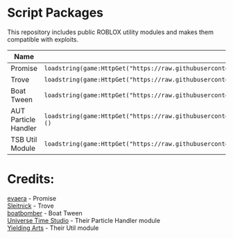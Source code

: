 # Script Packages
This repository includes public ROBLOX utility modules and makes them compatible with exploits.

| Name | Dependency |
| -- | -- |
| Promise | `loadstring(game:HttpGet("https://raw.githubusercontent.com/skibiditoiletfan2007/ScriptPackages/main/Promise4_0_0.lua"))()` |
| Trove | `loadstring(game:HttpGet("https://raw.githubusercontent.com/skibiditoiletfan2007/ScriptPackages/main/Trove0_4_1.lua"))()` |
| Boat Tween | `loadstring(game:HttpGet("https://raw.githubusercontent.com/skibiditoiletfan2007/ScriptPackages/main/BoatTween.lua"))()` |
| AUT Particle Handler | `loadstring(game:HttpGet("https://raw.githubusercontent.com/skibiditoiletfan2007/ScriptPackages/main/ParticleHandlerAUT.lua"))()` |
| TSB Util Module | `loadstring(game:HttpGet("https://raw.githubusercontent.com/skibiditoiletfan2007/ScriptPackages/main/TSBUtil.lua"))()` |

# Credits:
[evaera](https://github.com/evaera) - Promise
<br/>
[Sleitnick](https://github.com/Sleitnick) - Trove
<br/>
[boatbomber](https://github.com/boatbomber) - Boat Tween
<br/>
[Universe Time Studio](https://www.roblox.com/groups/6556072/Universe-Time-Studio) - Their Particle Handler module
<br/>
[Yielding Arts](https://www.roblox.com/groups/12013007/Yielding-Arts) - Their Util module
